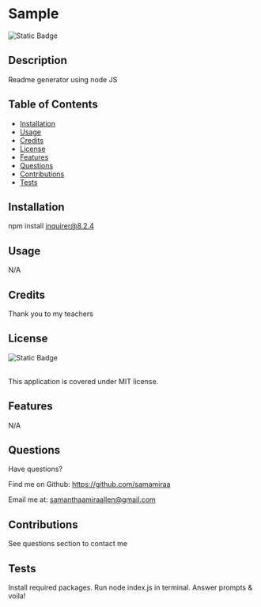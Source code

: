 # Sample

  ![Static Badge](https://img.shields.io/badge/License-MIT-blue)

  ## Description
  Readme generator using node JS
  
  ## Table of Contents
  
  - [Installation](#installation)
  - [Usage](#usage)
  - [Credits](#credits)
  - [License](#license)
  - [Features](#features)
  - [Questions](#questions)
  - [Contributions](#contributions)
  - [Tests](#tests)
  
  ## Installation
  npm install inquirer@8.2.4
  
  ## Usage
  N/A
  
  ## Credits
  Thank you to my teachers
  
  ## License
  ![Static Badge](https://img.shields.io/badge/License-MIT-blue) <br>
  <br>

  This application is covered under MIT license.
  
  ## Features
  N/A

  ## Questions
  Have questions?

  Find me on Github: https://github.com/samamiraa

  Email me at: samanthaamiraallen@gmail.com
  
  ## Contributions
  See questions section to contact me
  
  ## Tests
  Install required packages. Run node index.js in terminal. Answer prompts & voila!
  
